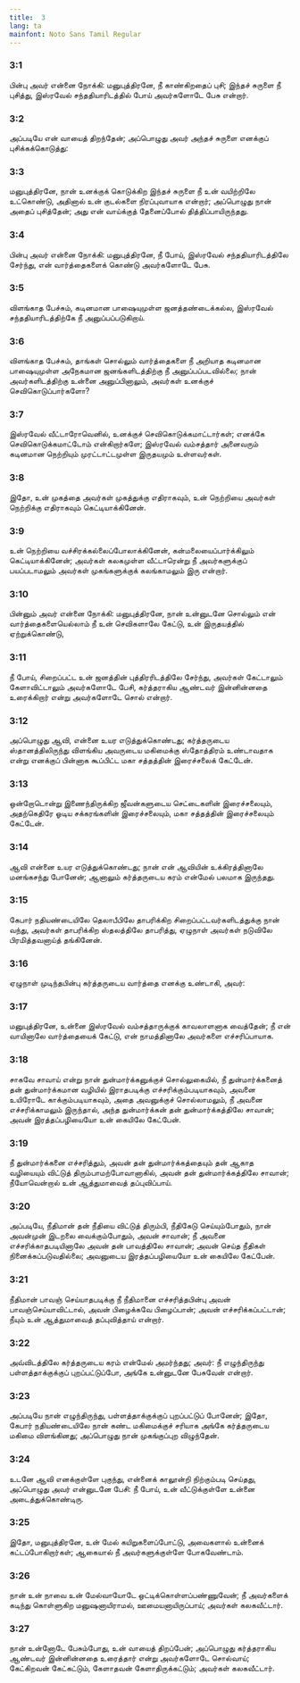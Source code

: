```yaml
---
title:  3
lang: ta
mainfont: Noto Sans Tamil Regular
---
```


###  3:1

பின்பு அவர் என்னை நோக்கி: மனுபுத்திரனே, நீ காண்கிறதைப் புசி; இந்தச் சுருளை நீ புசித்து, இஸ்ரவேல் சந்ததியாரிடத்தில் போய் அவர்களோடே பேசு என்றார்.

###  3:2

அப்படியே என் வாயைத் திறந்தேன்; அப்பொழுது அவர் அந்தச் சுருளை எனக்குப் புசிக்கக்கொடுத்து:

###  3:3

மனுபுத்திரனே, நான் உனக்குக் கொடுக்கிற இந்தச் சுருளை நீ உன் வயிற்றிலே உட்கொண்டு, அதினால் உன் குடல்களை நிரப்புவாயாக என்றார்; அப்பொழுது நான் அதைப் புசித்தேன்; அது என் வாய்க்குத் தேனைப்போல் தித்திப்பாயிருந்தது.

###  3:4

பின்பு அவர் என்னை நோக்கி: மனுபுத்திரனே, நீ போய், இஸ்ரவேல் சந்ததியாரிடத்திலே சேர்ந்து, என் வார்த்தைகளைக் கொண்டு அவர்களோடே பேசு.

###  3:5

விளங்காத பேச்சும், கடினமான பாஷையுமுள்ள ஜனத்தண்டைக்கல்ல, இஸ்ரவேல் சந்ததியாரிடத்திற்கே நீ அனுப்பப்படுகிறாய்.

###  3:6

விளங்காத பேச்சும், தாங்கள் சொல்லும் வார்த்தைகளை நீ அறியாத கடினமான பாஷையுமுள்ள அநேகமான ஜனங்களிடத்திற்கு நீ அனுப்பப்படவில்லை; நான் அவர்களிடத்திற்கு உன்னை அனுப்பினாலும், அவர்கள் உனக்குச் செவிகொடுப்பார்களோ?

###  3:7

இஸ்ரவேல் வீட்டாரோவெனில், உனக்குச் செவிகொடுக்கமாட்டார்கள்; எனக்கே செவிகொடுக்கமாட்டோம் என்கிறார்களே; இஸ்ரவேல் வம்சத்தார் அனைவரும் கடினமான நெற்றியும் முரட்டாட்டமுள்ள இருதயமும் உள்ளவர்கள்.

###  3:8

இதோ, உன் முகத்தை அவர்கள் முகத்துக்கு எதிராகவும், உன் நெற்றியை அவர்கள் நெற்றிக்கு எதிராகவும் கெட்டியாக்கினேன்.

###  3:9

உன் நெற்றியை வச்சிரக்கல்லைப்போலாக்கினேன், கன்மலையைப்பார்க்கிலும் கெட்டியாக்கினேன்; அவர்கள் கலகமுள்ள வீட்டாரென்று நீ அவர்களுக்குப் பயப்படாமலும் அவர்கள் முகங்களுக்குக் கலங்காமலும் இரு என்றார்.

###  3:10

பின்னும் அவர் என்னை நோக்கி: மனுபுத்திரனே, நான் உன்னுடனே சொல்லும் என் வார்த்தைகளையெல்லாம் நீ உன் செவிகளாலே கேட்டு, உன் இருதயத்தில் ஏற்றுக்கொண்டு,

###  3:11

நீ போய், சிறைப்பட்ட உன் ஜனத்தின் புத்திரரிடத்திலே சேர்ந்து, அவர்கள் கேட்டாலும் கேளாவிட்டாலும் அவர்களோடே பேசி, கர்த்தராகிய ஆண்டவர் இன்னின்னதை உரைக்கிறார் என்று அவர்களோடே சொல் என்றார்.

###  3:12

அப்பொழுது ஆவி, என்னை உயர எடுத்துக்கொண்டது; கர்த்தருடைய ஸ்தானத்திலிருந்து விளங்கிய அவருடைய மகிமைக்கு ஸ்தோத்திரம் உண்டாவதாக என்று எனக்குப் பின்னாக கூப்பிட்ட மகா சத்தத்தின் இரைச்சலைக் கேட்டேன்.

###  3:13

ஒன்றோடொன்று இணைந்திருக்கிற ஜீவன்களுடைய செட்டைகளின் இரைச்சலையும், அதற்கெதிரே ஓடிய சக்கரங்களின் இரைச்சலையும், மகா சத்தத்தின் இரைச்சலையும் கேட்டேன்.

###  3:14

ஆவி என்னை உயர எடுத்துக்கொண்டது; நான் என் ஆவியின் உக்கிரத்தினாலே மனங்கசந்து போனேன்; ஆனாலும் கர்த்தருடைய கரம் என்மேல் பலமாக இருந்தது.

###  3:15

கேபார் நதியண்டையிலே தெலாபீபிலே தாபரிக்கிற சிறைப்பட்டவர்களிடத்துக்கு நான் வந்து, அவர்கள் தாபரிக்கிற ஸ்தலத்திலே தாபரித்து, ஏழுநாள் அவர்கள் நடுவிலே பிரமித்தவனாய்த் தங்கினேன்.

###  3:16

ஏழுநாள் முடிந்தபின்பு கர்த்தருடைய வார்த்தை எனக்கு உண்டாகி, அவர்:

###  3:17

மனுபுத்திரனே, உன்னை இஸ்ரவேல் வம்சத்தாருக்குக் காவலாளனாக வைத்தேன்; நீ என் வாயினாலே வார்த்தையைக் கேட்டு, என் நாமத்தினாலே அவர்களை எச்சரிப்பாயாக.

###  3:18

சாகவே சாவாய் என்று நான் துன்மார்க்கனுக்குச் சொல்லுகையில், நீ துன்மார்க்கனைத் தன் துன்மார்க்கமான வழியில் இராதபடிக்கு எச்சரிக்கும்படியாகவும், அவனை உயிரோடே காக்கும்படியாகவும், அதை அவனுக்குச் சொல்லாமலும், நீ அவனை எச்சரிக்காமலும் இருந்தால், அந்த துன்மார்க்கன் தன் துன்மார்க்கத்திலே சாவான்; அவன் இரத்தப்பழியையோ உன் கையிலே கேட்பேன்.

###  3:19

நீ துன்மார்க்கனை எச்சரித்தும், அவன் தன் துன்மார்க்கத்தையும் தன் ஆகாத வழியையும் விட்டுத் திரும்பாமற்போவானாகில், அவன் தன் துன்மார்க்கத்திலே சாவான்; நீயோவென்றால் உன் ஆத்துமாவைத் தப்புவிப்பாய்.

###  3:20

அப்படியே, நீதிமான் தன் நீதியை விட்டுத் திரும்பி, நீதிகேடு செய்யும்போதும், நான் அவன்முன் இடறலை வைக்கும்போதும், அவன் சாவான்; நீ அவனை எச்சரிக்காதபடியினாலே அவன் தன் பாவத்திலே சாவான்; அவன் செய்த நீதிகள் நினைக்கப்படுவதில்லை; அவனுடைய இரத்தப்பழியையோ உன் கையிலே கேட்பேன்.

###  3:21

நீதிமான் பாவஞ் செய்யாதபடிக்கு நீ நீதிமானை எச்சரித்தபின்பு அவன் பாவஞ்செய்யாவிட்டால், அவன் பிழைக்கவே பிழைப்பான்; அவன் எச்சரிக்கப்பட்டான்; நீயும் உன் ஆத்துமாவைத் தப்புவித்தாய் என்றார்.

###  3:22

அவ்விடத்திலே கர்த்தருடைய கரம் என்மேல் அமர்ந்தது; அவர்: நீ எழுந்திருந்து பள்ளத்தாக்குக்குப் புறப்பட்டுப்போ, அங்கே உன்னுடனே பேசுவேன் என்றார்.

###  3:23

அப்படியே நான் எழுந்திருந்து, பள்ளத்தாக்குக்குப் புறப்பட்டுப் போனேன்; இதோ, கேபார் நதியண்டையிலே நான் கண்ட மகிமைக்குச் சரியாக அங்கே கர்த்தருடைய மகிமை விளங்கினது; அப்பொழுது நான் முகங்குப்புற விழுந்தேன்.

###  3:24

உடனே ஆவி எனக்குள்ளே புகுந்து, என்னைக் காலூன்றி நிற்கும்படி செய்தது, அப்பொழுது அவர் என்னுடனே பேசி: நீ போய், உன் வீட்டுக்குள்ளே உன்னை அடைத்துக்கொண்டிரு.

###  3:25

இதோ, மனுபுத்திரனே, உன் மேல் கயிறுகளைப்போட்டு, அவைகளால் உன்னைக் கட்டப்போகிறார்கள்; ஆகையால் நீ அவர்களுக்குள்ளே போகவேண்டாம்.

###  3:26

நான் உன் நாவை உன் மேல்வாயோடே ஒட்டிக்கொள்ளப்பண்ணுவேன்; நீ அவர்களைக் கடிந்து கொள்ளுகிற மனுஷனாயிராமல், ஊமையனாயிருப்பாய்; அவர்கள் கலகவீட்டார்.

###  3:27

நான் உன்னோடே பேசும்போது, உன் வாயைத் திறப்பேன்; அப்பொழுது கர்த்தராகிய ஆண்டவர் இன்னின்னதை உரைத்தார் என்று அவர்களோடே சொல்வாய்; கேட்கிறவன் கேட்கட்டும், கேளாதவன் கேளாதிருக்கட்டும்; அவர்கள் கலகவீட்டார்.

